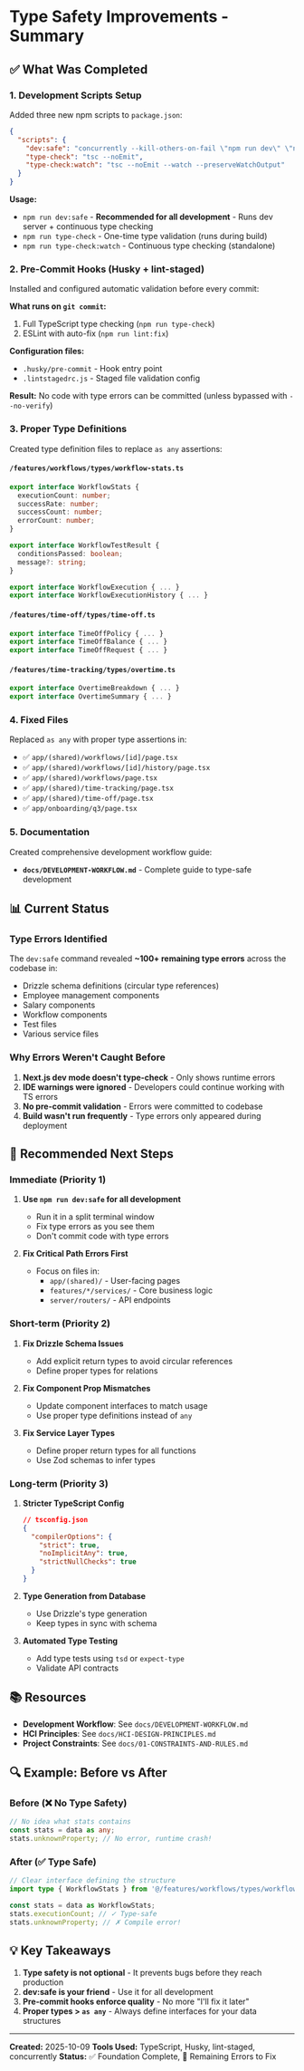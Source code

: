 # Type Safety Improvements - Summary

## ✅ What Was Completed

### 1. Development Scripts Setup

Added three new npm scripts to `package.json`:

```json
{
  "scripts": {
    "dev:safe": "concurrently --kill-others-on-fail \"npm run dev\" \"npm run type-check:watch\"",
    "type-check": "tsc --noEmit",
    "type-check:watch": "tsc --noEmit --watch --preserveWatchOutput"
  }
}
```

**Usage:**
- `npm run dev:safe` - **Recommended for all development** - Runs dev server + continuous type checking
- `npm run type-check` - One-time type validation (runs during build)
- `npm run type-check:watch` - Continuous type checking (standalone)

### 2. Pre-Commit Hooks (Husky + lint-staged)

Installed and configured automatic validation before every commit:

**What runs on `git commit`:**
1. Full TypeScript type checking (`npm run type-check`)
2. ESLint with auto-fix (`npm run lint:fix`)

**Configuration files:**
- `.husky/pre-commit` - Hook entry point
- `.lintstagedrc.js` - Staged file validation config

**Result:** No code with type errors can be committed (unless bypassed with `--no-verify`)

### 3. Proper Type Definitions

Created type definition files to replace `as any` assertions:

#### `/features/workflows/types/workflow-stats.ts`
```typescript
export interface WorkflowStats {
  executionCount: number;
  successRate: number;
  successCount: number;
  errorCount: number;
}

export interface WorkflowTestResult {
  conditionsPassed: boolean;
  message?: string;
}

export interface WorkflowExecution { ... }
export interface WorkflowExecutionHistory { ... }
```

#### `/features/time-off/types/time-off.ts`
```typescript
export interface TimeOffPolicy { ... }
export interface TimeOffBalance { ... }
export interface TimeOffRequest { ... }
```

#### `/features/time-tracking/types/overtime.ts`
```typescript
export interface OvertimeBreakdown { ... }
export interface OvertimeSummary { ... }
```

### 4. Fixed Files

Replaced `as any` with proper type assertions in:
- ✅ `app/(shared)/workflows/[id]/page.tsx`
- ✅ `app/(shared)/workflows/[id]/history/page.tsx`
- ✅ `app/(shared)/workflows/page.tsx`
- ✅ `app/(shared)/time-tracking/page.tsx`
- ✅ `app/(shared)/time-off/page.tsx`
- ✅ `app/onboarding/q3/page.tsx`

### 5. Documentation

Created comprehensive development workflow guide:
- **`docs/DEVELOPMENT-WORKFLOW.md`** - Complete guide to type-safe development

## 📊 Current Status

### Type Errors Identified

The `dev:safe` command revealed **~100+ remaining type errors** across the codebase in:
- Drizzle schema definitions (circular type references)
- Employee management components
- Salary components
- Workflow components
- Test files
- Various service files

### Why Errors Weren't Caught Before

1. **Next.js dev mode doesn't type-check** - Only shows runtime errors
2. **IDE warnings were ignored** - Developers could continue working with TS errors
3. **No pre-commit validation** - Errors were committed to codebase
4. **Build wasn't run frequently** - Type errors only appeared during deployment

## 🎯 Recommended Next Steps

### Immediate (Priority 1)

1. **Use `npm run dev:safe` for all development**
   - Run it in a split terminal window
   - Fix type errors as you see them
   - Don't commit code with type errors

2. **Fix Critical Path Errors First**
   - Focus on files in:
     - `app/(shared)/` - User-facing pages
     - `features/*/services/` - Core business logic
     - `server/routers/` - API endpoints

### Short-term (Priority 2)

1. **Fix Drizzle Schema Issues**
   - Add explicit return types to avoid circular references
   - Define proper types for relations

2. **Fix Component Prop Mismatches**
   - Update component interfaces to match usage
   - Use proper type definitions instead of `any`

3. **Fix Service Layer Types**
   - Define proper return types for all functions
   - Use Zod schemas to infer types

### Long-term (Priority 3)

1. **Stricter TypeScript Config**
   ```json
   // tsconfig.json
   {
     "compilerOptions": {
       "strict": true,
       "noImplicitAny": true,
       "strictNullChecks": true
     }
   }
   ```

2. **Type Generation from Database**
   - Use Drizzle's type generation
   - Keep types in sync with schema

3. **Automated Type Testing**
   - Add type tests using `tsd` or `expect-type`
   - Validate API contracts

## 📚 Resources

- **Development Workflow**: See `docs/DEVELOPMENT-WORKFLOW.md`
- **HCI Principles**: See `docs/HCI-DESIGN-PRINCIPLES.md`
- **Project Constraints**: See `docs/01-CONSTRAINTS-AND-RULES.md`

## 🔍 Example: Before vs After

### Before (❌ No Type Safety)
```typescript
// No idea what stats contains
const stats = data as any;
stats.unknownProperty; // No error, runtime crash!
```

### After (✅ Type Safe)
```typescript
// Clear interface defining the structure
import type { WorkflowStats } from '@/features/workflows/types/workflow-stats';

const stats = data as WorkflowStats;
stats.executionCount; // ✓ Type-safe
stats.unknownProperty; // ✗ Compile error!
```

## 💡 Key Takeaways

1. **Type safety is not optional** - It prevents bugs before they reach production
2. **dev:safe is your friend** - Use it for all development
3. **Pre-commit hooks enforce quality** - No more "I'll fix it later"
4. **Proper types > `as any`** - Always define interfaces for your data structures

---

**Created:** 2025-10-09
**Tools Used:** TypeScript, Husky, lint-staged, concurrently
**Status:** ✅ Foundation Complete, 🚧 Remaining Errors to Fix
